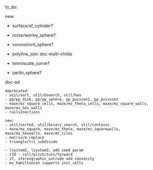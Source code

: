 to_do:


new:

- surface/sf_cylinder?
- noise/worley_sphere?
- voronoi/vrn_sphere?
- polyline_join: doc multi-childs

- lemniscate_curve?
- perlin_sphere?

doc-ed

    deprecated:
    - util/sort, util/bsearch, util/has
    - pp/pp_disk, pp/pp_sphere, pp_poisson2, pp_poisson3
    - maze/mz_square_cells, maze/mz_theta_cells, maze/mz_square_walls, maze/mz_hex_walls
    - rails2sections

    new:
    - util/sorted, util/binary_search, util/contains
    - maze/mz_square, maze/mz_theta, maze/mz_squarewalls, maze/mz_hexwalls, maze/mz_tiles
    - matrix/m_replace
    - triangle/tri_subdivide

    - lsystem2, lsystem3, add seed param
    - t3d - roll/pitch/turn/forward
    - sf, stereographic_extrude add convexity
    - mz_hamiltonian supports init_cells